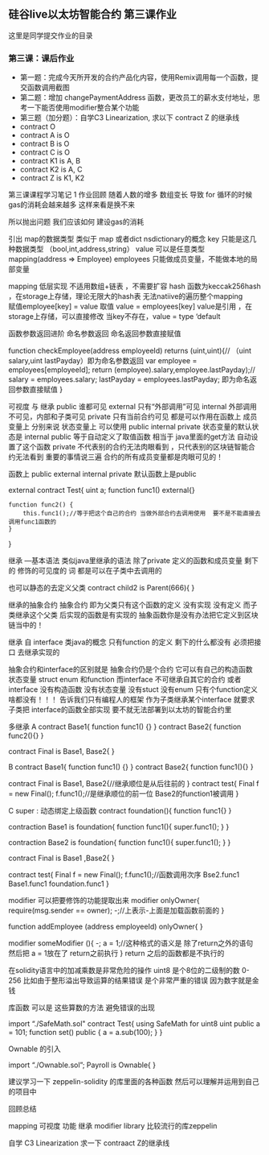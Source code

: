 ## 硅谷live以太坊智能合约 第三课作业
这里是同学提交作业的目录

### 第三课：课后作业
- 第一题：完成今天所开发的合约产品化内容，使用Remix调用每一个函数，提交函数调用截图
- 第二题：增加 changePaymentAddress 函数，更改员工的薪水支付地址，思考一下能否使用modifier整合某个功能
- 第三题（加分题）：自学C3 Linearization, 求以下 contract Z 的继承线
- contract O
- contract A is O
- contract B is O
- contract C is O
- contract K1 is A, B
- contract K2 is A, C
- contract Z is K1, K2



第三课课程学习笔记
1 作业回顾
随着人数的增多 数组变长 导致 for 循环的时候 gas的消耗会越来越多 这样来看是换不来
 
所以抛出问题 我们应该如何 建设gas的消耗

引出 map的数据类型
类似于 map 或者dict nsdictionary的概念
key 只能是这几种数据类型 （bool,int,address,string）
value 可以是任意类型
mapping(address => Employee) employees 
只能做成员变量，不能做本地的局部变量

mapping 低层实现
不适用数组+链表 ，不需要扩容
hash 函数为keccak256hash ，在storage上存储，理论无限大的hash表
无法natiive的遍历整个mapping    
赋值employee[key] = value
取值 value = employees[key]
value是引用 ，在storage上存储，可以直接修改
当key不存在，value = type ‘default

函数参数返回进阶
命名参数返回
命名返回参数直接赋值

function checkEmployee(address employeeId) returns (uint,uint){// （uint salary,uint lastPayday）即为命名参数返回
    var employee = employees[employeeId];
    return (employee).salary,employee.lastPayday);// salary = employees.salary; lastPayday = employees.lastPayday; 即为命名返回参数直接赋值
}

可视度 与 继承 
public 谁都可见 
external 只有“外部调用”可见
internal 外部调用不可见，内部和子类可见
private 只有当前合约可见
都是可以作用在函数上 成员变量上
分别来说
状态变量上 可以使用  public internal private
状态变量的默认状态是 internal
public 等于自动定义了取值函数
相当于 java里面的get方法 自动设置了这个函数
private 不代表别的合约无法肉眼看到 ，只代表别的区块链智能合约无法看到
重要的事情说三遍 合约的所有成员变量都是肉眼可见的！
 
函数上 public external internal private
默认函数上是public

external
contract Test{
    uint a;
    function func1() external{}

    function func2() {
        this.func1();//等于把这个自己的合约 当做外部合约去调用使用  要不是不能直接去调用func1函数的
    }
}

继承 —基本语法
类似java里继承的语法
除了private 定义的函数和成员变量 剩下的 修饰的可见度的 词 都是可以在子类中去调用的

也可以静态的去定义父类
contract child2 is Parent(666){
}

继承的抽象合约
抽象合约 即为父类只有这个函数的定义 没有实现 没有定义 而子类继承这个父类 后实现的函数是有实现的 
抽象函数你是没有办法把它定义到区块链当中的！

继承 自 interface 类java的概念
只有function 的定义 剩下的什么都没有
必须把接口 去继承实现的

抽象合约和interface的区别就是 抽象合约仍是个合约  它可以有自己的构造函数 状态变量 struct enum 和function 
而interface  不可继承自其它的合约 或者interface 没有构造函数 没有状态变量 没有stuct 没有enum 只有个function定义啥都没有！！！
告诉我们只有编程人的框架 
作为子类继承某个interface 就要求子类把 interface的函数全部实现  要不就无法部署到以太坊的智能合约里

多继承
A
contract Base1{
    function func1() {}
}
contract Base2{
    function func2(){}
}

contract Final is Base1, Base2{
}

B
contract Base1{
    function func1() {}
}
contract Base2{
    function func1(){}
}

contract Final is Base1, Base2{//继承顺位是从后往前的
}
contract test{
    Final f = new Final();
    f.func1();//是继承顺位的前一位 Base2的function1被调用
}

C
super : 动态绑定上级函数
contract foundation(){
    function func1{}
}

contraction Base1 is foundation{
    function func1(){ super.func1(); }
}

contraction Base2 is foundation{
    function func1(){ super.func1(); }
}

contract Final is Base1 ,Base2{
}

contract test{
    Final f = new Final();
    f.func1();//函数调用次序 Bse2.func1 Base1.func1 foundation.func1
}

modifier  可以把要修饰的功能提取出来 
modifier onlyOwner{
    require(msg.sender == owner);
    -;//上表示-上面是加载函数前面的
}

function addEmployee (address employeeId)  onlyOwner{
} 

modifier someModifier (){
    -;
    a = 1;//这种格式的语义是 除了return之外的语句 然后把 a = 1放在了 return之前执行
}
return 之后的函数都是不执行的

在solidity语言中的加减乘数是非常危险的操作 uint8 是个8位的二级制的数 0-256  比如由于整形溢出导致运算的结果错误 是个非常严重的错误 因为数字就是金钱
 
库函数 可以是 这些算数的方法 避免错误的出现

import “./SafeMath.sol"
contract Test{
using SafeMath for uint8
uint public a = 101;
function set()  public {
    a = a.sub(100);
}
}

Ownable 的引入

import “./Ownable.sol”;
Payroll is Ownable{
}

建议学习一下 zeppelin-solidity 的库里面的各种函数 然后可以理解并运用到自己的项目中

回顾总结

mapping
可视度
功能 继承 modifier
 library 比较流行的库zeppelin

自学 C3 Linearization  求一下 contraact Z的继承线
